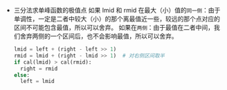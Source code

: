 - 三分法求单峰函数的极值点
  如果 lmid 和 rmid 在最大（小）值的`同一侧`：由于单调性，一定是二者中较大（小）的那个离最值近一些，较远的那个点对应的区间不可能包含最值，所以可以舍弃。
  如果在`两侧`：由于最值在二者中间，我们舍弃两侧的一个区间后，也不会影响最值，所以可以舍弃。
  ```Python
  lmid = left + (right - left >> 1)
  rmid = lmid + (right - lmid >> 1)  # 对右侧区间取半
  if cal(lmid) > cal(rmid):
    right = rmid
  else:
    left = lmid
  ```
